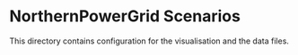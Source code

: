 # NorthernPowerGrid Scenarios

This directory contains configuration for the visualisation and the data files.
